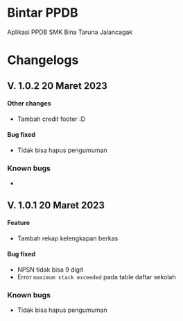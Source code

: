 # Bintar PPDB

Aplikasi PPDB SMK Bina Taruna Jalancagak

# Changelogs

## V. 1.0.2 20 Maret 2023

#### Other changes

- Tambah credit footer :D

#### Bug fixed

- Tidak bisa hapus pengumuman

### Known bugs

-

## V. 1.0.1 20 Maret 2023

#### Feature

- Tambah rekap kelengkapan berkas

#### Bug fixed

- NPSN tidak bisa 9 digit
- Error `maximum stack exceeded` pada table daftar sekolah

### Known bugs

- Tidak bisa hapus pengumuman
